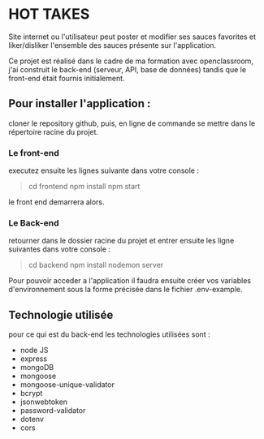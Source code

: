 # HOT TAKES

Site internet ou l'utilisateur peut poster et modifier ses sauces favorites et liker/disliker l'ensemble des sauces présente sur l'application.

Ce projet est réalisé dans le cadre de ma formation avec openclassroom, j'ai construit le back-end (serveur, API, base de données) tandis que le front-end était fournis initialement.   

## Pour installer l'application : 

cloner le repository github, puis, en ligne de commande se mettre dans le répertoire racine du projet.

### Le front-end

executez ensuite les lignes suivante dans votre console : 

> cd frontend
> npm install 
> npm start

le front end demarrera alors.

### Le Back-end

retourner dans le dossier racine du projet et entrer ensuite les ligne suivantes dans votre console :

> cd backend
> npm install
> nodemon server

Pour pouvoir acceder a l'application il faudra ensuite créer vos variables d'environnement sous la forme précisée dans le fichier .env-example.

## Technologie utilisée 

pour ce qui est du back-end les technologies utilisées sont : 
- node JS
- express
- mongoDB
- mongoose
- mongoose-unique-validator
- bcrypt
- jsonwebtoken
- password-validator
- dotenv
- cors
